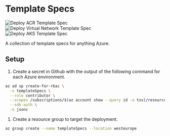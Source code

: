 # Template Specs

![Deploy ACR Template Spec](https://github.com/rjfmachado/azuretemplatespecs/workflows/Deploy%20ACR%20Template%20Spec/badge.svg)  
![Deploy Virtual Network Template Spec](https://github.com/rjfmachado/azuretemplatespecs/workflows/Deploy%20Virtual%20Network%20Template%20Spec/badge.svg)  
![Deploy AKS Template Spec](https://github.com/rjfmachado/azuretemplatespecs/workflows/Deploy%20AKS%20Template%20Spec/badge.svg)  

A collection of template specs for anything Azure.

## Setup

1. Create a secret in Github with the output of the following command for each Azure environment.

``` bash
az ad sp create-for-rbac \
  -n templateSpecs \
  --role contributor \
  --scopes /subscriptions/$(az account show --query id -o tsv)/resourceGroups/templateSpecs \
  --sdk-auth \
  -o jsonc
```

1. Create a resource group to target the deployment.

``` bash
az group create --name templateSpecs --location westeurope
```
